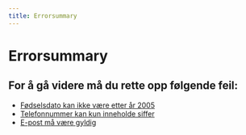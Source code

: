 ```yaml
---
title: Errorsummary
---
```


# Errorsummary

<Story>
<div class="ds-error-summary" role="alert" aria-live="polite" aria-relevant="all" aria-labelledby=":r9j:">
  <h2 class="ds-heading ds-heading--xs ds-heading--spacing ds-error-summary__heading" id=":r9j:">For å gå videre må du rette opp følgende feil:</h2>
  <ul class="ds-paragraph ds-paragraph--md ds-line-height--md ds-list ds-list--md" aria-labelledby=":r9j:">
    <li class="ds-list__item"><a class="ds-link ds-link--accent" href="#">Fødselsdato kan ikke være etter år 2005</a></li>
    <li class="ds-list__item"><a class="ds-link ds-link--accent" href="#">Telefonnummer kan kun inneholde siffer</a></li>
    <li class="ds-list__item"><a class="ds-link ds-link--accent" href="#">E-post må være gyldig</a></li>
  </ul>
</div>
</Story>